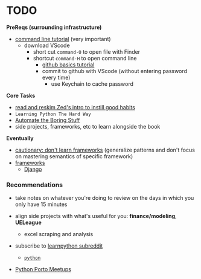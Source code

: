 # TODO

**PreReqs (surrounding infrastructure)**
* [command line tutorial](https://www.codecademy.com/learn/learn-the-command-line) (very important)
    * download VScode 
        * short cut `command-O` to open file with Finder
        * shortcut `command-H` to open command line
            * [github basics tutorial](https://guides.github.com/activities/hello-world/)
            * commit to github with VScode (without entering password every time)
                * use Keychain to cache password

**Core Tasks** 
* [read and reskim  Zed's intro to instill good habits](https://learnpythonthehardway.org/book/intro.html)
* `Learning Python The Hard Way`
* [Automate the Boring Stuff](https://automatetheboringstuff.com/)
* side projects, frameworks, etc to learn alongside the book

**Eventually**
* [cautionary: don't learn frameworks](https://sizovs.net/2018/12/17/stop-learning-frameworks/) (generalize patterns and don't focus on mastering semantics of specific framework)
* [frameworks](https://hackernoon.com/top-10-python-web-frameworks-to-learn-in-2018-b2ebab969d1a)
    * [Django](https://www.djangoproject.com/start/)

### Recommendations

* take notes on whatever you're doing to review on the days in which you only have 15 minutes

* align side projects with what's useful for you: **finance/modeling**, **UELeague**
    * excel scraping and analysis

* subscribe to [learnpython subreddit](https://www.reddit.com/r/learnpython/)
    * [`python`](https://www.reddit.com/r/python)

* [Python Porto Meetups](https://www.meetup.com/pyporto/)
